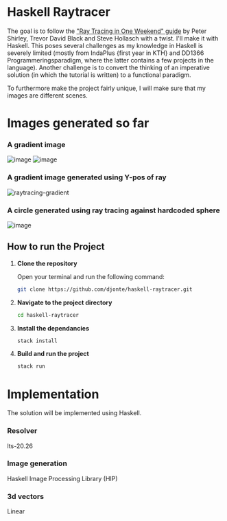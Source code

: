 # Haskell Raytracer

The goal is to follow the ["Ray Tracing in One Weekend" guide](https://raytracing.github.io/books/RayTracingInOneWeekend.html#outputanimage) by Peter Shirley, Trevor David Black and Steve Hollasch with a twist. I'll make it with Haskell. This poses several challenges as my knowledge in Haskell is severely limited (mostly from IndaPlus {first year in KTH} and DD1366 Programmeringsparadigm, where the latter contains a few projects in the language). Another challenge is to convert the thinking of an imperative solution (in which the tutorial is written) to a functional paradigm. 

To furthermore make the project fairly unique, I will make sure that my images are different scenes. 

# Images generated so far
### A gradient image
![image](https://github.com/djonte/haskell-raytracer/assets/90456387/554df427-f38b-481f-aa6b-00ec998beeeb)
![image](https://github.com/djonte/haskell-raytracer/assets/90456387/da414c36-f2cb-4c7c-8c83-736c679c465e)

### A gradient image generated using Y-pos of ray
![raytracing-gradient](https://github.com/djonte/haskell-raytracer/assets/90456387/6eee13b6-4ce0-46ba-96df-23885d7fb25d)


### A circle generated using ray tracing against hardcoded sphere
![image](https://github.com/djonte/haskell-raytracer/assets/90456387/bf2aef8f-4df1-414e-8b76-bd9fe61d1779)


## How to run the Project

1. **Clone the repository**

   Open your terminal and run the following command:

   ```bash
   git clone https://github.com/djonte/haskell-raytracer.git
   ```

2. **Navigate to the project directory**
    ```bash
    cd haskell-raytracer
    ```

3. **Install the dependancies**
    ```bash
    stack install
    ```

5. **Build and run the project**
    ```bash
    stack run
    ```



# Implementation
The solution will be implemented using Haskell.
### Resolver
lts-20.26
### Image generation
Haskell Image Processing Library (HIP)
### 3d vectors
Linear
